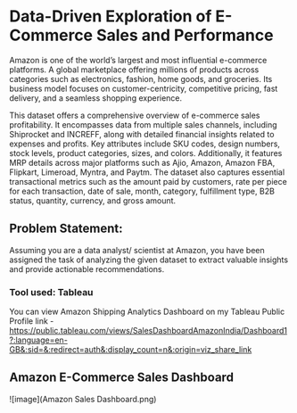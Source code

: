# Data-Driven Exploration of E-Commerce Sales and Performance

Amazon is one of the world’s largest and most influential e-commerce platforms. A global marketplace offering millions of products across categories such as electronics, fashion, home goods, and groceries. Its business model focuses on customer-centricity, competitive pricing, fast delivery, and a seamless shopping experience.

This dataset offers a comprehensive overview of e-commerce sales profitability. It encompasses data from multiple sales channels, including Shiprocket and INCREFF, along with detailed financial insights related to expenses and profits. Key attributes include SKU codes, design numbers, stock levels, product categories, sizes, and colors. Additionally, it features MRP details across major platforms such as Ajio, Amazon, Amazon FBA, Flipkart, Limeroad, Myntra, and Paytm. The dataset also captures essential transactional metrics such as the amount paid by customers, rate per piece for each transaction, date of sale, month, category, fulfillment type, B2B status, quantity, currency, and gross amount.

## Problem Statement:
Assuming you are a data analyst/ scientist at Amazon, you have been assigned the task of analyzing the given dataset to extract valuable insights and provide actionable recommendations.

### Tool used: Tableau

You can view Amazon Shipping Analytics Dashboard on my Tableau Public Profile link - https://public.tableau.com/views/SalesDashboardAmazonIndia/Dashboard1?:language=en-GB&:sid=&:redirect=auth&:display_count=n&:origin=viz_share_link

## Amazon E-Commerce Sales Dashboard

![image](Amazon Sales Dashboard.png)

